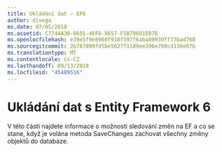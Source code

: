 ```yaml
---
title: Ukládání dat – EF6
author: divega
ms.date: 07/05/2018
ms.assetid: C7744A30-8655-4EF8-8657-F5B796D1EB7E
ms.openlocfilehash: e39e5f9e8960f910f597f6aba89939ff77bad768
ms.sourcegitcommit: 2b787009fd5be5627f1189ee396e708cd130e07b
ms.translationtype: MT
ms.contentlocale: cs-CZ
ms.lasthandoff: 09/13/2018
ms.locfileid: "45489516"
---
```

# <a name="saving-data-with-entity-framework-6"></a>Ukládání dat s Entity Framework 6

V této části najdete informace o možnosti sledování změn na EF a co se stane, když je volána metoda SaveChanges zachovat všechny změny objektů do databáze.
